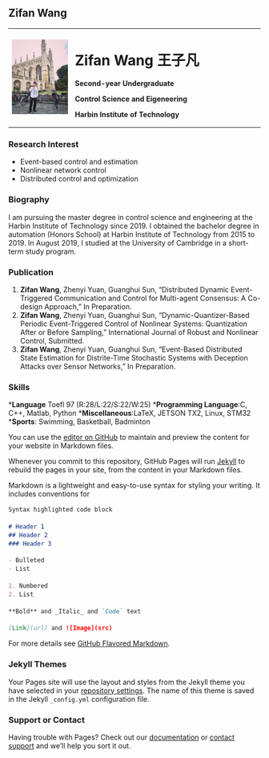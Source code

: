 ## Zifan Wang
<table border="0">
  <tr>
    <td width="25%">
      <img src="Pic.jpg" width="100%">     
    </td>
    <td width="75%">
      <h1>Zifan Wang 王子凡</h1>
      <p><b>Second-year Undergraduate</b></p>
      <p><b>Control Science and Eigeneering</b></p>
      <p><b>Harbin Institute of Technology</b></p>
    </td>
  </tr>
</table>

### Research Interest
- Event-based control and estimation
- Nonlinear network control
- Distributed control and optimization

### Biography
I am pursuing the master degree in control science and engineering at the Harbin Institute of Technology since 2019. 
I obtained the bachelor degree in automation (Honors School) at Harbin Institute of Technology from 2015 to 2019.
In August 2019, I studied at the University of Cambridge in a short-term study program.

### Publication
1. **Zifan Wang**, Zhenyi Yuan, Guanghui Sun, “Distributed Dynamic Event-Triggered Communication and Control for Multi-agent Consensus: A Co-design Approach,”
In Preparation.
2. **Zifan Wang**, Zhenyi Yuan, Guanghui Sun, “Dynamic-Quantizer-Based Periodic Event-Triggered Control of Nonlinear Systems: Quantization After or Before
Sampling,” International Journal of Robust and Nonlinear Control, Submitted.
3. **Zifan Wang**, Zhenyi Yuan, Guanghui Sun, “Event-Based Distributed State Estimation for Distrite-Time Stochastic Systems with Deception Attacks over Sensor
Networks,” In Preparation.

### Skills
***Language** Toefl 97 (R:28/L:22/S:22/W:25)
***Programming Language**:C, C++, Matlab, Python
***Miscellaneous**:LaTeX, JETSON TX2, Linux, STM32
***Sports**: Swimming, Basketball, Badminton

You can use the [editor on GitHub](https://github.com/zifan-5528/zifan-5528.github.io/edit/master/index.md) to maintain and preview the content for your website in Markdown files.

Whenever you commit to this repository, GitHub Pages will run [Jekyll](https://jekyllrb.com/) to rebuild the pages in your site, from the content in your Markdown files.



Markdown is a lightweight and easy-to-use syntax for styling your writing. It includes conventions for

```markdown
Syntax highlighted code block

# Header 1
## Header 2
### Header 3

- Bulleted
- List

1. Numbered
2. List

**Bold** and _Italic_ and `Code` text

[Link](url) and ![Image](src)
```

For more details see [GitHub Flavored Markdown](https://guides.github.com/features/mastering-markdown/).

### Jekyll Themes

Your Pages site will use the layout and styles from the Jekyll theme you have selected in your [repository settings](https://github.com/zifan-5528/zifan-5528.github.io/settings). The name of this theme is saved in the Jekyll `_config.yml` configuration file.

### Support or Contact

Having trouble with Pages? Check out our [documentation](https://docs.github.com/categories/github-pages-basics/) or [contact support](https://github.com/contact) and we’ll help you sort it out.
